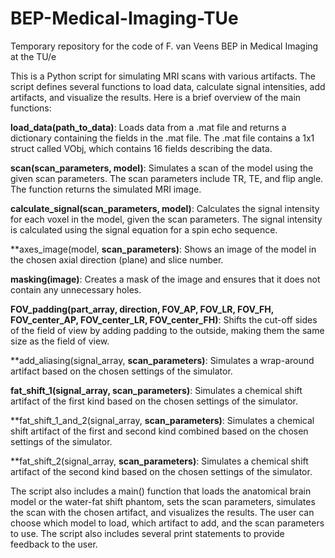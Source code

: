 # BEP-Medical-Imaging-TUe
Temporary repository for the code of F. van Veens BEP in Medical Imaging at the TU/e

This is a Python script for simulating MRI scans with various artifacts. The script defines several functions to load data, calculate signal intensities, add artifacts, and visualize the results. Here is a brief overview of the main functions:

**load_data(path_to_data)**: Loads data from a .mat file and returns a dictionary containing the fields in the .mat file. The .mat file contains a 1x1 struct called VObj, which contains 16 fields describing the data.

**scan(scan_parameters, model)**: Simulates a scan of the model using the given scan parameters. The scan parameters include TR, TE, and flip angle. The function returns the simulated MRI image.

**calculate_signal(scan_parameters, model)**: Calculates the signal intensity for each voxel in the model, given the scan parameters. The signal intensity is calculated using the signal equation for a spin echo sequence.

**axes_image(model, **scan_parameters)**: Shows an image of the model in the chosen axial direction (plane) and slice number.

**masking(image)**: Creates a mask of the image and ensures that it does not contain any unnecessary holes.

**FOV_padding(part_array, direction, FOV_AP, FOV_LR, FOV_FH, FOV_center_AP, FOV_center_LR, FOV_center_FH)**: Shifts the cut-off sides of the field of view by adding padding to the outside, making them the same size as the field of view.

**add_aliasing(signal_array, **scan_parameters)**: Simulates a wrap-around artifact based on the chosen settings of the simulator.

**fat_shift_1(signal_array, scan_parameters)**: Simulates a chemical shift artifact of the first kind based on the chosen settings of the simulator.

**fat_shift_1_and_2(signal_array, **scan_parameters)**: Simulates a chemical shift artifact of the first and second kind combined based on the chosen settings of the simulator.

**fat_shift_2(signal_array, **scan_parameters)**: Simulates a chemical shift artifact of the second kind based on the chosen settings of the simulator.

The script also includes a main() function that loads the anatomical brain model or the water-fat shift phantom, sets the scan parameters, simulates the scan with the chosen artifact, and visualizes the results. The user can choose which model to load, which artifact to add, and the scan parameters to use. The script also includes several print statements to provide feedback to the user.
